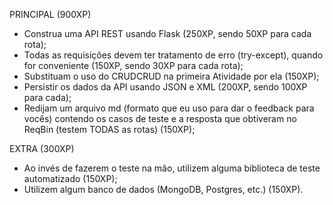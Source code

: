 PRINCIPAL (900XP)
- Construa uma API REST usando Flask (250XP, sendo 50XP para cada rota);
- Todas as requisições devem ter tratamento de erro (try-except), quando for conveniente (150XP, sendo 30XP para cada rota);
- Substituam o uso do CRUDCRUD na primeira Atividade por ela (150XP);
- Persistir os dados da API usando JSON e XML (200XP, sendo 100XP para cada);
- Redijam um arquivo md (formato que eu uso para dar o feedback para vocês) contendo os casos de teste e a resposta que obtiveram no ReqBin (testem TODAS as rotas) (150XP);

EXTRA (300XP)
- Ao invés de fazerem o teste na mão, utilizem alguma biblioteca de teste automatizado (150XP);
- Utilizem algum banco de dados (MongoDB, Postgres, etc.) (150XP).